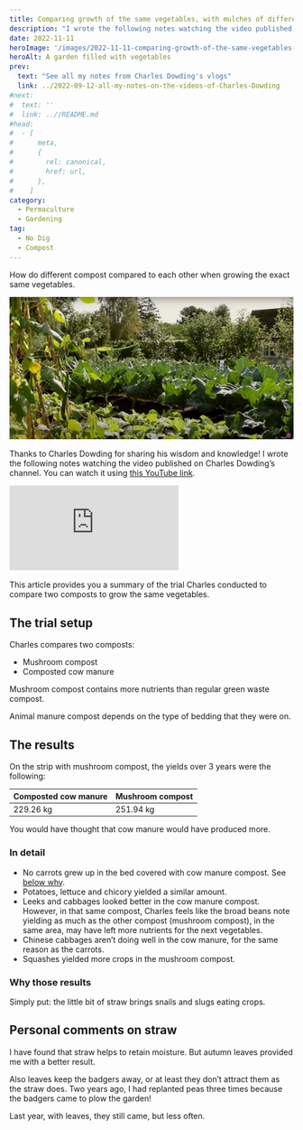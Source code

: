 ```yaml
---
title: Comparing growth of the same vegetables, with mulches of different composts, by Charles Dowding
description: "I wrote the following notes watching the video published on Charles Dowding's channel"
date: 2022-11-11
heroImage: '/images/2022-11-11-comparing-growth-of-the-same-vegetables--with-mulches-of-different-composts-charles-dowding.jpg'
heroAlt: A garden filled with vegetables
prev:
  text: "See all my notes from Charles Dowding's vlogs"
  link: ../2022-09-12-all-my-notes-on-the-videos-of-Charles-Dowding
#next:
#  text: ''
#  link: ..//README.md
#head:
#  - [
#      meta,
#      {
#        rel: canonical,
#        href: url,
#      },
#    ]
category:
  - Permaculture
  - Gardening
tag:
  - No Dig
  - Compost
---
```


How do different compost compared to each other when growing the exact same vegetables.

![A garden filled with vegetables](./images/2022-11-11-comparing-growth-of-the-same-vegetables--with-mulches-of-different-composts-charles-dowding.jpg 'Homeacre garden is looking very healthy and productive. Credits: image taken from Charles Dowding’s vlog')

Thanks to Charles Dowding for sharing his wisdom and knowledge!
I wrote the following notes watching the video published on Charles Dowding’s channel.
You can watch it using [this YouTube link](https://www.youtube.com/watch?v=9i7yAYenaQk).

<!-- markdownlint-disable MD033 -->
<iframe class="newsletter-embed" src="https://thetooltip.substack.com/embed" frameborder="0" scrolling="no"></iframe>

This article provides you a summary of the trial Charles conducted to compare two composts to grow the same vegetables.

## The trial setup

Charles compares two composts:

- Mushroom compost
- Composted cow manure

Mushroom compost contains more nutrients than regular green waste compost.

Animal manure compost depends on the type of bedding that they were on.

## The results

On the strip with mushroom compost, the yields over 3 years were the following:

| Composted cow manure | Mushroom compost |
| -------------------- | ---------------- |
| 229.26 kg            | 251.94 kg        |

You would have thought that cow manure would have produced more.

### In detail

- No carrots grew up in the bed covered with cow manure compost. See [below why](#why-those-results).
- Potatoes, lettuce and chicory yielded a similar amount.
- Leeks and cabbages looked better in the cow manure compost. However, in that same compost, Charles feels like the broad beans note yielding as much as the other compost (mushroom compost), in the same area, may have left more nutrients for the next vegetables.
- Chinese cabbages aren’t doing well in the cow manure, for the same reason as the carrots.
- Squashes yielded more crops in the mushroom compost.

### Why those results

Simply put: the little bit of straw brings snails and slugs eating crops.

## Personal comments on straw

I have found that straw helps to retain moisture. But autumn leaves provided me with a better result.

Also leaves keep the badgers away, or at least they don’t attract them as the straw does. Two years ago, I had replanted peas three times because the badgers came to plow the garden!

Last year, with leaves, they still came, but less often.
